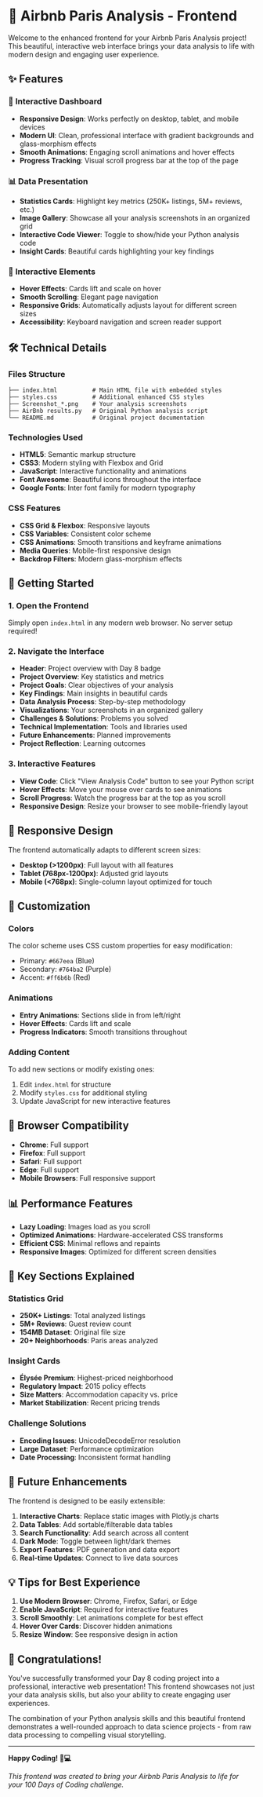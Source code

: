 # 🎨 Airbnb Paris Analysis - Frontend

Welcome to the enhanced frontend for your Airbnb Paris Analysis project! This beautiful, interactive web interface brings your data analysis to life with modern design and engaging user experience.

## ✨ Features

### 🎯 **Interactive Dashboard**
- **Responsive Design**: Works perfectly on desktop, tablet, and mobile devices
- **Modern UI**: Clean, professional interface with gradient backgrounds and glass-morphism effects
- **Smooth Animations**: Engaging scroll animations and hover effects
- **Progress Tracking**: Visual scroll progress bar at the top of the page

### 📊 **Data Presentation**
- **Statistics Cards**: Highlight key metrics (250K+ listings, 5M+ reviews, etc.)
- **Image Gallery**: Showcase all your analysis screenshots in an organized grid
- **Interactive Code Viewer**: Toggle to show/hide your Python analysis code
- **Insight Cards**: Beautiful cards highlighting your key findings

### 🚀 **Interactive Elements**
- **Hover Effects**: Cards lift and scale on hover
- **Smooth Scrolling**: Elegant page navigation
- **Responsive Grids**: Automatically adjusts layout for different screen sizes
- **Accessibility**: Keyboard navigation and screen reader support

## 🛠️ Technical Details

### **Files Structure**
```
├── index.html          # Main HTML file with embedded styles
├── styles.css          # Additional enhanced CSS styles
├── Screenshot_*.png    # Your analysis screenshots
├── AirBnb results.py   # Original Python analysis script
└── README.md           # Original project documentation
```

### **Technologies Used**
- **HTML5**: Semantic markup structure
- **CSS3**: Modern styling with Flexbox and Grid
- **JavaScript**: Interactive functionality and animations
- **Font Awesome**: Beautiful icons throughout the interface
- **Google Fonts**: Inter font family for modern typography

### **CSS Features**
- **CSS Grid & Flexbox**: Responsive layouts
- **CSS Variables**: Consistent color scheme
- **CSS Animations**: Smooth transitions and keyframe animations
- **Media Queries**: Mobile-first responsive design
- **Backdrop Filters**: Modern glass-morphism effects

## 🚀 Getting Started

### **1. Open the Frontend**
Simply open `index.html` in any modern web browser. No server setup required!

### **2. Navigate the Interface**
- **Header**: Project overview with Day 8 badge
- **Project Overview**: Key statistics and metrics
- **Project Goals**: Clear objectives of your analysis
- **Key Findings**: Main insights in beautiful cards
- **Data Analysis Process**: Step-by-step methodology
- **Visualizations**: Your screenshots in an organized gallery
- **Challenges & Solutions**: Problems you solved
- **Technical Implementation**: Tools and libraries used
- **Future Enhancements**: Planned improvements
- **Project Reflection**: Learning outcomes

### **3. Interactive Features**
- **View Code**: Click "View Analysis Code" button to see your Python script
- **Hover Effects**: Move your mouse over cards to see animations
- **Scroll Progress**: Watch the progress bar at the top as you scroll
- **Responsive Design**: Resize your browser to see mobile-friendly layout

## 📱 Responsive Design

The frontend automatically adapts to different screen sizes:

- **Desktop (>1200px)**: Full layout with all features
- **Tablet (768px-1200px)**: Adjusted grid layouts
- **Mobile (<768px)**: Single-column layout optimized for touch

## 🎨 Customization

### **Colors**
The color scheme uses CSS custom properties for easy modification:
- Primary: `#667eea` (Blue)
- Secondary: `#764ba2` (Purple)
- Accent: `#ff6b6b` (Red)

### **Animations**
- **Entry Animations**: Sections slide in from left/right
- **Hover Effects**: Cards lift and scale
- **Progress Indicators**: Smooth transitions throughout

### **Adding Content**
To add new sections or modify existing ones:
1. Edit `index.html` for structure
2. Modify `styles.css` for additional styling
3. Update JavaScript for new interactive features

## 🔧 Browser Compatibility

- **Chrome**: Full support
- **Firefox**: Full support
- **Safari**: Full support
- **Edge**: Full support
- **Mobile Browsers**: Full responsive support

## 📊 Performance Features

- **Lazy Loading**: Images load as you scroll
- **Optimized Animations**: Hardware-accelerated CSS transforms
- **Efficient CSS**: Minimal reflows and repaints
- **Responsive Images**: Optimized for different screen densities

## 🎯 Key Sections Explained

### **Statistics Grid**
- **250K+ Listings**: Total analyzed listings
- **5M+ Reviews**: Guest review count
- **154MB Dataset**: Original file size
- **20+ Neighborhoods**: Paris areas analyzed

### **Insight Cards**
- **Élysée Premium**: Highest-priced neighborhood
- **Regulatory Impact**: 2015 policy effects
- **Size Matters**: Accommodation capacity vs. price
- **Market Stabilization**: Recent pricing trends

### **Challenge Solutions**
- **Encoding Issues**: UnicodeDecodeError resolution
- **Large Dataset**: Performance optimization
- **Date Processing**: Inconsistent format handling

## 🚀 Future Enhancements

The frontend is designed to be easily extensible:

1. **Interactive Charts**: Replace static images with Plotly.js charts
2. **Data Tables**: Add sortable/filterable data tables
3. **Search Functionality**: Add search across all content
4. **Dark Mode**: Toggle between light/dark themes
5. **Export Features**: PDF generation and data export
6. **Real-time Updates**: Connect to live data sources

## 💡 Tips for Best Experience

1. **Use Modern Browser**: Chrome, Firefox, Safari, or Edge
2. **Enable JavaScript**: Required for interactive features
3. **Scroll Smoothly**: Let animations complete for best effect
4. **Hover Over Cards**: Discover hidden animations
5. **Resize Window**: See responsive design in action

## 🎉 Congratulations!

You've successfully transformed your Day 8 coding project into a professional, interactive web presentation! This frontend showcases not just your data analysis skills, but also your ability to create engaging user experiences.

The combination of your Python analysis skills and this beautiful frontend demonstrates a well-rounded approach to data science projects - from raw data processing to compelling visual storytelling.

---

**Happy Coding! 🚀💻**

*This frontend was created to bring your Airbnb Paris Analysis to life for your 100 Days of Coding challenge.*
